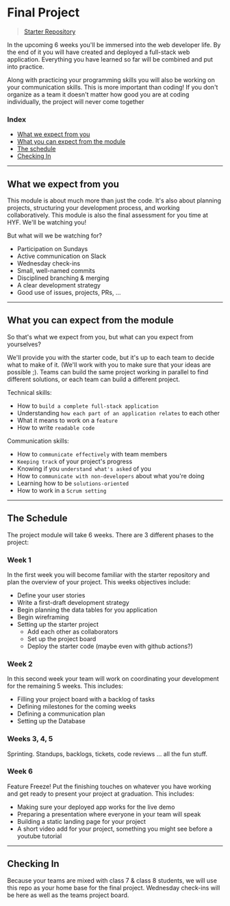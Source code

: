 # Final Project

> [Starter Repository](https://github.com/HackYourFutureBelgium/organized-for-deployment)

In the upcoming 6 weeks you'll be immersed into the web developer life. By the end of it you will have created and deployed a full-stack web application. Everything you have learned so far will be combined and put into practice.

Along with practicing your programming skills you will also be working on your communication skills. This is more important than coding! If you don't organize as a team it doesn't matter how good you are at coding individually, the project will never come together

### Index

- [What we expect from you](#what-we-expect-from-you)
- [What you can expect from the module](#what-you-can-expect-from-the-module)
- [The schedule](#the-schedule)
- [Checking In](#checking-in)

---

## What we expect from you

This module is about much more than just the code. It's also about planning projects, structuring your development process, and working collaboratively.  This module is also the final assessment for you time at HYF.  We'll be watching you!

But what will we be watching for?

- Participation on Sundays
- Active communication on Slack
- Wednesday check-ins
- Small, well-named commits
- Disciplined branching & merging
- A clear development strategy
- Good use of issues, projects, PRs, ...

---

## What you can expect from the module

So that's what we expect from you, but what can you expect from yourselves?

We'll provide you with the starter code, but it's up to each team to decide what to make of it.  (We'll work with you to make sure that your ideas are possible ;).   Teams can build the same project working in parallel to find different solutions, or each team can build a different project.

Technical skills:

- How to `build a complete full-stack application`
- Understanding `how each part of an application relates` to each other
- What it means to work on a `feature`
- How to write `readable code`

Communication skills:

- How to `communicate effectively` with team members
- `Keeping track` of your project's progress
- Knowing if you `understand what's asked` of you
- How to `communicate with non-developers` about what you're doing
- Learning how to be `solutions-oriented`
- How to work in a `Scrum setting`

---

## The Schedule

The project module will take 6 weeks.  There are 3 different phases to the project:

### Week 1

In the first week you will become familiar with the starter repository and plan the overview of your project.  This weeks objectives include:

- Define your user stories
- Write a first-draft development strategy
- Begin planning the data tables for you application
- Begin wireframing
- Setting up the starter project
  - Add each other as collaborators
  - Set up the project board
  - Deploy the starter code (maybe even with github actions?)

### Week 2

In this second week your team will work on coordinating your development for the remaining 5 weeks.  This includes:

- Filling your project board with a backlog of tasks
- Defining milestones for the coming weeks
- Defining a communication plan
- Setting up the Database

### Weeks 3, 4, 5

Sprinting.  Standups, backlogs, tickets, code reviews ... all the fun stuff.

### Week 6

Feature Freeze!  Put the finishing touches on whatever you have working and get ready to present your project at graduation. This includes:

- Making sure your deployed app works for the live demo
- Preparing a presentation where everyone in your team will speak
- Building a static landing page for your project
- A short video add for your project, something you might see before a youtube tutorial

---

## Checking In

Because your teams are mixed with class 7 & class 8 students, we will use this repo as your home base for the final project.  Wednesday check-ins will be here as well as the teams project board.
